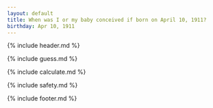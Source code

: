 ```yaml
---
layout: default
title: When was I or my baby conceived if born on April 10, 1911?
birthday: Apr 10, 1911
---
```


{% include header.md %}

{% include guess.md %}

{% include calculate.md %}

{% include safety.md %}

{% include footer.md %}



